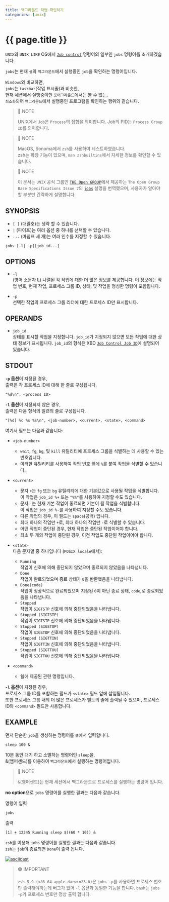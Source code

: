 ```yaml
---
title: 백그라운드 작업 확인하기
categories: [unix]
---
```

# {{ page.title }}

`UNIX`와 `UNIX LIKE` OS에서 [`Job control`](https://en.wikipedia.org/wiki/Job_control_(Unix)) 명령어의 일부인 `jobs` 명령어를 소개하겠습니다.

`jobs`는 현재 `셸`의 `백그라운드`에서 실행중인 `job`을 확인하는 명령어입니다.

`Windows`와 비교하면,  
`jobs`는 `taskbar`(작업 표시줄)과 비슷한,  
현재 세션에서 실행중이만 `포어그라운드`에서는 볼 수 없는,  
`최소화`되어 `백그라운드`에서 실행중인 프로그램을 확인하는 행위와 같습니다.

> 🔵 NOTE
>
> UNIX에서 `Job`은 `Process`의 집합을 의미합니다.
> Job의 PID는 `Process Group ID`를 의미합니다.

> 🔵 NOTE
>
> MacOS, Sonoma에서 `zsh`를 사용하여 테스트하였습니다.  
> zsh는 확장 기능이 있으며, `man zshbuiltins`에서 자세한 정보를 확인할 수 있습니다.

> 🔵 NOTE
>
> 이 문서는 `UNIX` 공식 그룹인 [`THE Open GROUP`](https://www.opengroup.org)에서 제공하는 `The Open Group Base Specifications Issue 7`의 [`jobs`](https://pubs.opengroup.org/onlinepubs/9699919799.2016edition/utilities/jobs.html) 설명을 번역했으며, 사용자가 알아야 할 부분만 간략하게 설명합니다.

## SYNOPSIS

- `[ ]` (대괄호)는 생략 할 수 있습니다.
- `|` (파이프)는 여러 옵션 중 하나를 선택할 수 있습니다.
- `...` (마침표 세 개)는 여러 인수를 지정할 수 있습니다.

```text
jobs [-l| -p][job_id...]
```

## OPTIONS

- `-l`  
  (영어 소문자 **L**) 나열된 각 작업에 대한 더 많은 정보를 제공합니다. 이 정보에는 작업 번호, 현재 작업, 프로세스 그룹 ID, 상태, 및 작업을 형성한 명령이 포함됩니다.

- `-p`  
  선택한 작업의 프로세스 그룹 리더에 대한 프로세스 ID만 표시합니다.

## OPERANDS

- `job_id`  
    상태를 표시할 작업을 지정합니다. `job_id`가 지정되지 않으면 모든 작업에 대한 상태 정보가 표시됩니다. `job_id`의 형식은 XBD [`Job Control Job ID`](https://pubs.opengroup.org/onlinepubs/9699919799.2016edition/basedefs/V1_chap03.html#tag_03_204)에 설명되어 있습니다.

## STDOUT

**`-p` 옵션**이 지정된 경우,  
출력은 각 프로세스 ID에 대해 한 줄로 구성됩니다.

```text
"%d\n", <process ID>
```

**`-l` 옵션**이 지정되지 않은 경우,  
출력은 다음 형식의 일련의 줄로 구성됩니다.

```text
"[%d] %c %s %s\n", <job-number>, <current>, <state>, <command>
```

여기서 필드는 다음과 같습니다:

- `<job-number>`
  - `wait`, `fg`, `bg`, 및 `kill` 유틸리티에 프로세스 그룹을 식별하는 데 사용할 수 있는 번호입니다.
  - 이러한 유틸리티를 사용하여 작업 번호 앞에 `%`를 붙여 작업을 식별할 수 있습니다.

- `<current>`
  - 문자 `+`는 `fg` 또는 `bg` 유틸리티에 대한 기본값으로 사용될 작업을 식별합니다.  
  이 작업은 `job_id %+` 또는 `"%%"`를 사용하여 지정할 수도 있습니다.
  - 문자 `-`는 현재 기본 작업이 종료되면 기본이 될 작업을 식별합니다.  
  이 작업은 `job_id %-`를 사용하여 지정할 수도 있습니다.
  - 다른 작업의 경우, 이 필드는 `space`(공백) 입니다.
  - 최대 하나의 작업만 `+`로, 최대 하나의 작업만 `-`로 식별할 수 있습니다.
  - 어떤 작업이 중단된 경우, 현재 작업은 중단된 작업이어야 합니다.
  - 최소 두 개의 작업이 중단된 경우, 이전 작업도 중단된 작업이어야 합니다.

- `<state>`  
  다음 문자열 중 하나입니다 (`POSIX locale`에서):
  - `Running`  
    작업이 신호에 의해 중단되지 않았으며 종료되지 않았음을 나타냅니다.
  - `Done`  
    작업이 완료되었으며 종료 상태가 `0`을 반환했음을 나타냅니다.
  - `Done(code)`  
    작업이 정상적으로 완료되었으며 지정된 `0`이 아닌 종료 상태, `code`,로 종료되었음을 나타냅니다.
  - `Stopped`  
    작업이 `SIGTSTP` 신호에 의해 중단되었음을 나타냅니다.
  - `Stopped (SIGTSTP)`  
    작업이 `SIGTSTP` 신호에 의해 중단되었음을 나타냅니다.
  - `Stopped (SIGSTOP)`  
    작업이 `SIGSTOP` 신호에 의해 중단되었음을 나타냅니다.
  - `Stopped (SIGTTIN)`  
    작업이 `SIGTTIN` 신호에 의해 중단되었음을 나타냅니다.
  - `Stopped (SIGTTOU)`  
    작업이 `SIGTTOU` 신호에 의해 중단되었음을 나타냅니다.

- `<command>`
  - 쉘에 제공된 관련 명령입니다.

**`-l` 옵션**이 지정된 경우,  
프로세스 그룹 ID를 포함하는 필드가 `<state>` 필드 앞에 삽입됩니다.  
또한 프로세스 그룹 내의 더 많은 프로세스가 별도의 줄에 출력될 수 있으며, 프로세스 ID와 `<command>` 필드만 사용합니다.

## EXAMPLE

먼저 단순한 `job`을 생성하는 명령어를 `셸`에서 입력합니다.  

```shell
sleep 100 & 
```

10분 동안 대기 하고 소멸하는 명령어인 `sleep`을,  
&(앰퍼샌드)를 이용하여 `백그라운드`에서 실행하는 명령어입니다.

> 🔵 NOTE
>
> `&`(앰퍼샌드)는 현재 세션에서 백그라운드로 프로세스를 실행하는 명령어 입니다.

**no option**으로 `jobs` 명령어를 실행한 결과는 다음과 같습니다.

명령어 입력

```shell
jobs
```

출력

```text
[1] + 12345 Running sleep $((60 * 10)) &
```

`zsh`를 이용해 `jobs` 명령어를 실행한 결과는 다음과 같습니다.  
`zsh`는 `job`이 종료되면 `Done`이 출력 됩니다.

[![asciicast](https://asciinema.xiyo.dev/a/22.svg)](https://asciinema.xiyo.dev/a/22)

> 🟣 IMPORTANT
>
> `zsh 5.9 (x86_64-apple-darwin23.0)`은 `jobs -p`를 사용하면 프로세스 번호만 출력해야하는데 버그가 있어 `-l` 옵션과 동일한 기능을 합니다. 
> `bash`는 `jobs -p`가 프로세스 번호만 정상 출력 합니다.
